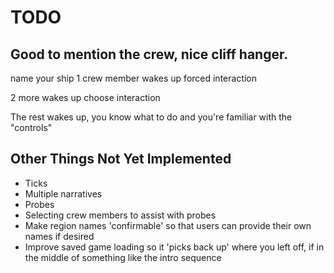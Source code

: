 # TODO

## Good to mention the crew, nice cliff hanger.

name your ship
1 crew member wakes up
forced interaction

2 more wakes up
choose interaction

The rest wakes up,
you know what to do and you're familiar with the "controls"

## Other Things Not Yet Implemented

- Ticks
- Multiple narratives
- Probes
- Selecting crew members to assist with probes
- Make region names 'confirmable' so that users can provide their own names if desired
- Improve saved game loading so it 'picks back up' where you left off, if in the middle of something like the intro sequence
